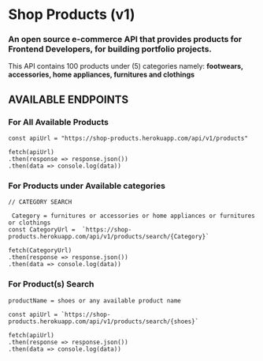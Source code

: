 # Shop Products (v1)


### An open source e-commerce API that provides products for Frontend Developers, for building portfolio projects. 
This API contains 100 products under (5) categories namely: **footwears, accessories, home appliances, furnitures and clothings**




## AVAILABLE ENDPOINTS


### For All Available Products
```
const apiUrl = "https://shop-products.herokuapp.com/api/v1/products"

fetch(apiUrl)
.then(response => response.json())
.then(data => console.log(data))
```

### For Products under Available categories

```
// CATEGORY SEARCH

 Category = furnitures or accessories or home appliances or furnitures or clothings
const CategoryUrl =  `https://shop-products.herokuapp.com/api/v1/products/search/{Category}`

fetch(CategoryUrl)
.then(response => response.json())
.then(data => console.log(data))

```
### For Product(s) Search

```
productName = shoes or any available product name

const apiUrl = `https://shop-products.herokuapp.com/api/v1/products/search/{shoes}`

fetch(apiUrl)
.then(response => response.json())
.then(data => console.log(data))

```
